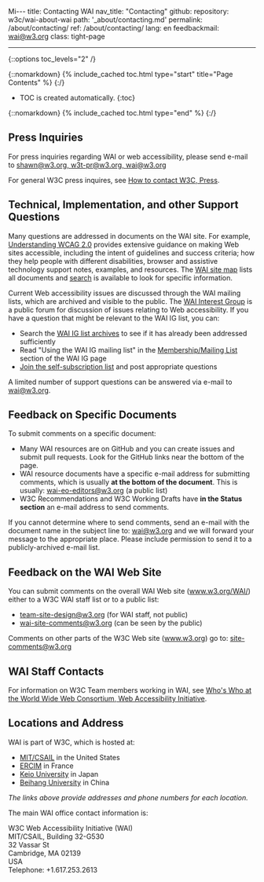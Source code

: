 Mi---
title: Contacting WAI
nav_title: "Contacting"
github:
  repository: w3c/wai-about-wai
  path: '_about/contacting.md'
permalink: /about/contacting/
ref: /about/contacting/
lang: en
feedbackmail: wai@w3.org
class: tight-page

---

{::options toc_levels="2" /}

{::nomarkdown}
{% include_cached toc.html type="start" title="Page Contents" %}
{:/}

-   TOC is created automatically.
{:toc}

{::nomarkdown}
{% include_cached toc.html type="end" %}
{:/}

## Press Inquiries

For press inquiries regarding WAI or web accessibility, please send e-mail to [shawn@w3.org, w3t-pr@w3.org, wai@w3.org](mailto:shawn@w3.org,w3t-pr@w3.org,wai@w3.org?subject=press%20request-accessibility)

For general W3C press inquires, see [How to contact W3C, Press](/Consortium/Contact#press).

## Technical, Implementation, and other Support Questions

Many questions are addressed in documents on the WAI site. For example,
[Understanding WCAG 2.0](/TR/UNDERSTANDING-WCAG20/) provides extensive
guidance on making Web sites accessible, including the intent of
guidelines and success criteria; how they help people with different
disabilities, browser and assistive technology support notes, examples,
and resources. The [WAI site map](/sitemap/) lists all documents and
[search](/search/) is available to look for specific information.

Current Web accessibility issues are discussed through the WAI mailing
lists, which are archived and visible to the public. The [WAI Interest
Group](/WAI/IG/) is a public forum for discussion of issues relating to
Web accessibility. If you have a question that might be relevant to the
WAI IG list, you can:

-   Search the [WAI IG list
    archives](http://lists.w3.org/Archives/Public/w3c-wai-ig/) to see if
    it has already been addressed sufficiently
-   Read "Using the WAI IG mailing list" in the [Membership/Mailing
    List](/WAI/IG/Overview.html#Uselist) section of the WAI IG page
-   [Join the self-subscription list](/WAI/IG/Overview.html#Uselist) and
    post appropriate questions

A limited number of support questions can be answered via e-mail to
[wai@w3.org](mailto:wai@w3.org).

## Feedback on Specific Documents

To submit comments on a specific document:

-   Many WAI resources are on GitHub and you can create issues and
    submit pull requests. Look for the GitHub links near the bottom of
    the page.
-   WAI resource documents have a specific e-mail address for submitting
    comments, which is usually **at the bottom of the document**. This
    is usually: <wai-eo-editors@w3.org> (a public list)
-   W3C Recommendations and W3C Working Drafts have **in the Status
    section** an e-mail address to send comments.

If you cannot determine where to send comments, send an e-mail with the
document name in the subject line to: <wai@w3.org> and we will forward
your message to the appropriate place. Please include permission to send
it to a publicly-archived e-mail list.

## Feedback on the WAI Web Site

You can submit comments on the overall WAI Web site (www.w3.org/WAI/)
either to a W3C WAI staff list or to a public list:

-   <team-site-design@w3.org> (for WAI staff, not public)
-   <wai-site-comments@w3.org> (can be seen by the public)

Comments on other parts of the W3C Web site (www.w3.org) go to:
<site-comments@w3.org>

## WAI Staff Contacts

For information on W3C Team members working in WAI, see [Who's Who at
the World Wide Web Consortium, Web Accessibility
Initiative](/People/all?pictures=yes#WebAccessibilityInitiative).

## Locations and Address

WAI is part of W3C, which is hosted at:

-   [MIT/CSAIL](https://www.w3.org/Consortium/contact-mit) in the United States
-   [ERCIM](https://www.w3.org/Consortium/contact-ercim) in France
-   [Keio University](https://www.w3.org/Consortium/contact-keio) in Japan
-   [Beihang University](http://www.chinaw3c.org/contact-en.html) in China

<em>The links above provide addresses and phone numbers for each location.</em>

The main WAI office contact information is:

W3C Web Accessibility Initiative (WAI)<br>
MIT/CSAIL, Building 32-G530<br>
32 Vassar St<br>
Cambridge, MA 02139<br>
USA<br>
Telephone: +1.617.253.2613
